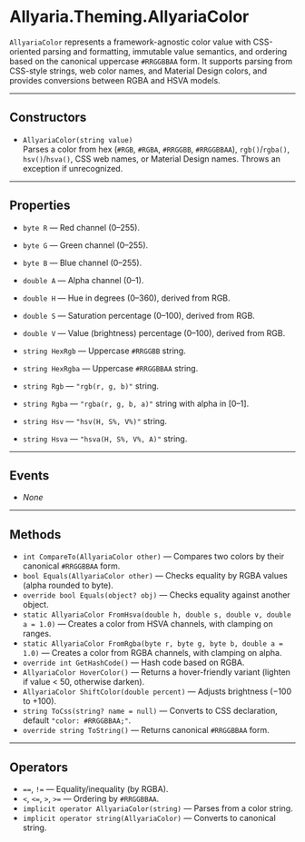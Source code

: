 # Allyaria.Theming.AllyariaColor

`AllyariaColor` represents a framework-agnostic color value with CSS-oriented parsing and formatting, immutable value
semantics, and ordering based on the canonical uppercase `#RRGGBBAA` form. It supports parsing from CSS-style strings,
web color names, and Material Design colors, and provides conversions between RGBA and HSVA models.

---

## Constructors

* `AllyariaColor(string value)`  
  Parses a color from hex (`#RGB`, `#RGBA`, `#RRGGBB`, `#RRGGBBAA`), `rgb()`/`rgba()`, `hsv()`/`hsva()`, CSS web names,
  or Material Design names. Throws an exception if unrecognized.

---

## Properties

* `byte R` — Red channel (0–255).
* `byte G` — Green channel (0–255).
* `byte B` — Blue channel (0–255).
* `double A` — Alpha channel (0–1).

* `double H` — Hue in degrees (0–360), derived from RGB.
* `double S` — Saturation percentage (0–100), derived from RGB.
* `double V` — Value (brightness) percentage (0–100), derived from RGB.

* `string HexRgb` — Uppercase `#RRGGBB` string.
* `string HexRgba` — Uppercase `#RRGGBBAA` string.
* `string Rgb` — `"rgb(r, g, b)"` string.
* `string Rgba` — `"rgba(r, g, b, a)"` string with alpha in [0–1].
* `string Hsv` — `"hsv(H, S%, V%)"` string.
* `string Hsva` — `"hsva(H, S%, V%, A)"` string.

---

## Events

* *None*

---

## Methods

* `int CompareTo(AllyariaColor other)` — Compares two colors by their canonical `#RRGGBBAA` form.
* `bool Equals(AllyariaColor other)` — Checks equality by RGBA values (alpha rounded to byte).
* `override bool Equals(object? obj)` — Checks equality against another object.
* `static AllyariaColor FromHsva(double h, double s, double v, double a = 1.0)` — Creates a color from HSVA channels,
  with clamping on ranges.
* `static AllyariaColor FromRgba(byte r, byte g, byte b, double a = 1.0)` — Creates a color from RGBA channels, with
  clamping on alpha.
* `override int GetHashCode()` — Hash code based on RGBA.
* `AllyariaColor HoverColor()` — Returns a hover-friendly variant (lighten if value < 50, otherwise darken).
* `AllyariaColor ShiftColor(double percent)` — Adjusts brightness (−100 to +100).
* `string ToCss(string? name = null)` — Converts to CSS declaration, default `"color: #RRGGBBAA;"`.
* `override string ToString()` — Returns canonical `#RRGGBBAA` form.

---

## Operators

* `==`, `!=` — Equality/inequality (by RGBA).
* `<`, `<=`, `>`, `>=` — Ordering by `#RRGGBBAA`.
* `implicit operator AllyariaColor(string)` — Parses from a color string.
* `implicit operator string(AllyariaColor)` — Converts to canonical string.
